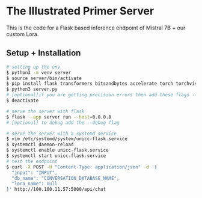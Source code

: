 # The Illustrated Primer Server

This is the code for a Flask based inference endpoint of Mistral 7B + our custom Lora. 

## Setup + Installation
```bash
# setting up the env
$ python3 -m venv server
$ source server/bin/activate
$ pip install flask transformers bitsandbytes accelerate torch torchvision torchaudio optimum flask-cors #flash-attn
$ python3 server.py 
# [optional]if you are getting precision errors then add these flags --precision full --no-half
$ deactivate

# serve the server with flask
$ flask --app server run --host=0.0.0.0
# [optional] to debug add the --debug flag

# serve the server with a systemd service
$ vim /etc/systemd/system/unicc-flask.service
$ systemctl daemon-reload
$ systemctl enable unicc-flask.service
$ systemctl start unicc-flask.service
# test the endpoint
$ curl -X POST -H "Content-Type: application/json" -d '{
  "input": "INPUT",
  "db_name": "CONVERSATION_DATABASE_NAME",
  "lora_name": null
}' http://100.100.11.57:5000/api/chat 
```